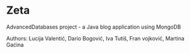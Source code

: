 # Zeta
AdvancedDatabases project - a Java blog application using MongoDB

Authors: Lucija Valentić,  Dario Bogović, Iva Tutiš, Fran vojković, Martina Gaćina
